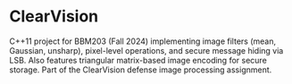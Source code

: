 # ClearVision
C++11 project for BBM203 (Fall 2024) implementing image filters (mean, Gaussian, unsharp), pixel-level operations, and secure message hiding via LSB. Also features triangular matrix-based image encoding for secure storage. Part of the ClearVision defense image processing assignment.
